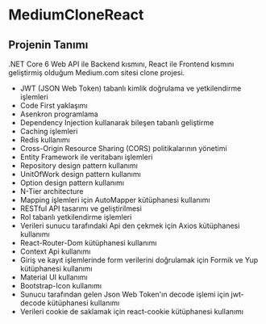 # MediumCloneReact

## Projenin Tanımı
.NET Core 6 Web API ile Backend kısmını, React ile Frontend kısmını geliştirmiş olduğum Medium.com sitesi clone projesi.

- JWT (JSON Web Token) tabanlı kimlik doğrulama ve yetkilendirme işlemleri
- Code First yaklaşımı
- Asenkron programlama
- Dependency Injection kullanarak bileşen tabanlı geliştirme
- Caching işlemleri
- Redis kullanımı
- Cross-Origin Resource Sharing (CORS) politikalarının yönetimi
- Entity Framework ile veritabanı işlemleri
- Repository design pattern kullanımı
- UnitOfWork design pattern kullanımı
- Option design pattern kullanımı
- N-Tier architecture
- Mapping işlemleri için AutoMapper kütüphanesi kullanımı
- RESTful API tasarımı ve geliştirilmesi
- Rol tabanlı yetkilendirme işlemleri
- Verileri sunucu tarafındaki Api den çekmek için Axios kütüphanesi kullanımı
- React-Router-Dom kütüphanesi kullanımı
- Context Api kullanımı
- Giriş ve kayıt işlemlerinde form verilerini doğrulamak için Formik ve Yup kütüphanesi kullanımı
- Material UI kullanımı
- Bootstrap-Icon kullanımı
- Sunucu tarafından gelen Json Web Token'ın decode işlemi için jwt-decode kütüphanesi kullanımı
- Verileri cookie de saklamak için react-cookie kütüphanesi kullanımı
